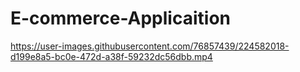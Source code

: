 # E-commerce-Applicaition

https://user-images.githubusercontent.com/76857439/224582018-d199e8a5-bc0e-472d-a38f-59232dc56dbb.mp4

